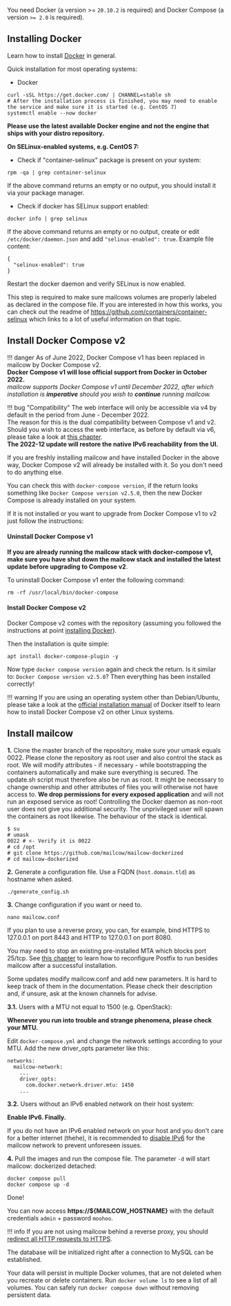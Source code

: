 You need Docker (a version >= `20.10.2` is required) and Docker Compose (a version `>= 2.0` is required).

## Installing Docker
Learn how to install [Docker](https://docs.docker.com/install/) in general.

Quick installation for most operating systems:

- Docker
```
curl -sSL https://get.docker.com/ | CHANNEL=stable sh
# After the installation process is finished, you may need to enable the service and make sure it is started (e.g. CentOS 7)
systemctl enable --now docker
```

**Please use the latest available Docker engine and not the engine that ships with your distro repository.**

**On SELinux-enabled systems, e.g. CentOS 7:**

- Check if "container-selinux" package is present on your system:

```
rpm -qa | grep container-selinux
```

If the above command returns an empty or no output, you should install it via your package manager.

- Check if docker has SELinux support enabled:

```
docker info | grep selinux
```

If the above command returns an empty or no output, create or edit `/etc/docker/daemon.json` and add `"selinux-enabled": true`. Example file content:

```
{
  "selinux-enabled": true
}
```

Restart the docker daemon and verify SELinux is now enabled.

This step is required to make sure mailcows volumes are properly labeled as declared in the compose file.
If you are interested in how this works, you can check out the readme of https://github.com/containers/container-selinux which links to a lot of useful information on that topic.

## Install Docker Compose v2

!!! danger
    As of June 2022, Docker Compose v1 has been replaced in mailcow by Docker Compose v2. <br>
    **Docker Compose v1 will lose official support from Docker in October 2022.** <br>
    _mailcow supports Docker Compose v1 until December 2022, after which installation is **imperative** should you wish to **continue** running mailcow._

!!! bug "Compatibility"
    The web interface will only be accessible via v4 by default in the period from June - December 2022.<br>
    The reason for this is the dual compatibility between Compose v1 and v2. <br>
    Should you wish to access the web interface, as before by default via v6, please take a look at [this chapter](../post_installation/firststeps-ip_bindings.md#ipv6-binding). <br>
    **The 2022-12 update will restore the native IPv6 reachability from the UI.**

If you are freshly installing mailcow and have installed Docker in the above way, Docker Compose v2 will already be installed with it. So you don't need to do anything else.

You can check this with `docker-compose version`, if the return looks something like `Docker Compose version v2.5.0`, then the new Docker Compose is already installed on your system.

If it is not installed or you want to upgrade from Docker Compose v1 to v2 just follow the instructions:    

#### Uninstall Docker Compose v1
**If you are already running the mailcow stack with docker-compose v1, make sure you have shut down the mailcow stack and installed the latest update before upgrading to Compose v2**.

To uninstall Docker Compose v1 enter the following command:

```
rm -rf /usr/local/bin/docker-compose
```

#### Install Docker Compose v2

Docker Compose v2 comes with the repository (assuming you followed the instructions at point [installing Docker](#installing-docker)).

Then the installation is quite simple:

```
apt install docker-compose-plugin -y
```

Now type `docker compose version` again and check the return. Is it similar to: `Docker Compose version v2.5.0`? Then everything has been installed correctly!

!!! warning
    If you are using an operating system other than Debian/Ubuntu, please take a look at the [official installation manual](https://docs.docker.com/compose/install/#install-compose-on-linux-systems) of Docker itself to learn how to install Docker Compose v2 on other Linux systems.

## Install mailcow

**1\.** Clone the master branch of the repository, make sure your umask equals 0022. Please clone the repository as root user and also control the stack as root. We will modify attributes - if necessary - while bootstrapping the containers automatically and make sure everything is secured. The update.sh script must therefore also be run as root. It might be necessary to change ownership and other attributes of files you will otherwise not have access to. **We drop permissions for every exposed application** and will not run an exposed service as root! Controlling the Docker daemon as non-root user does not give you additional security. The unprivileged user will spawn the containers as root likewise. The behaviour of the stack is identical.

```
$ su
# umask
0022 # <- Verify it is 0022
# cd /opt
# git clone https://github.com/mailcow/mailcow-dockerized
# cd mailcow-dockerized
```

**2\.** Generate a configuration file. Use a FQDN (`host.domain.tld`) as hostname when asked.
```
./generate_config.sh
```

**3\.** Change configuration if you want or need to.
```
nano mailcow.conf
```
If you plan to use a reverse proxy, you can, for example, bind HTTPS to 127.0.0.1 on port 8443 and HTTP to 127.0.0.1 on port 8080.

You may need to stop an existing pre-installed MTA which blocks port 25/tcp. See [this chapter](../post_installation/firststeps-local_mta.en.md) to learn how to reconfigure Postfix to run besides mailcow after a successful installation.

Some updates modify mailcow.conf and add new parameters. It is hard to keep track of them in the documentation. Please check their description and, if unsure, ask at the known channels for advise.

**3\.1\.** Users with a MTU not equal to 1500 (e.g. OpenStack):

**Whenever you run into trouble and strange phenomena, please check your MTU.**

Edit `docker-compose.yml` and change the network settings according to your MTU.
Add the new driver_opts parameter like this:
```
networks:
  mailcow-network:
    ...
    driver_opts:
      com.docker.network.driver.mtu: 1450
    ...
```

**3\.2\.** Users without an IPv6 enabled network on their host system:

**Enable IPv6. Finally.**

If you do not have an IPv6 enabled network on your host and you don't care for a better internet (thehe), it is recommended to [disable IPv6](../post_installation/firststeps-disable_ipv6.en.md) for the mailcow network to prevent unforeseen issues.


**4\.** Pull the images and run the compose file. The parameter `-d` will start mailcow: dockerized detached:
```
docker compose pull
docker compose up -d
```

Done!

You can now access **https://${MAILCOW_HOSTNAME}** with the default credentials `admin` + password `moohoo`.

!!! info
    If you are not using mailcow behind a reverse proxy, you should [redirect all HTTP requests to HTTPS](../manual-guides/u_e-80_to_443.md).

The database will be initialized right after a connection to MySQL can be established.

Your data will persist in multiple Docker volumes, that are not deleted when you recreate or delete containers. Run `docker volume ls` to see a list of all volumes. You can safely run `docker compose down` without removing persistent data.
